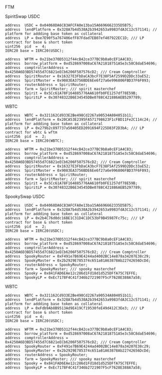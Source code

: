 FTM  

SpiritSwap
USDC 

    address  USDC = 0x04068DA6C83AFCFA0e13ba15A6696662335D5B75;
    address  lendPlatform = 0x328A7b4d538A2b3942653a9983fdA3C12c571141; // platform for addding base token as collateral
    address  LP = 0xe7E90f5a767406efF87Fdad7EB07ef407922EC1D; /// LP contract for base & short token
    uint256  pid  =  4; 
    IERC20 base = IERC20(USDC);
    
    address  WFTM = 0x21be370D5312f44cB42ce377BC9b8a0cEF1A4C83;
    address  borrow_platform = 0xd528697008aC67A21818751A5e3c58C8daE54696;
    address  comptrollerAddress = 0x4250A6D3BD57455d7C6821eECb6206F507576cD2; /// Cream Comptroller 
    address  SpiritRouter = 0x16327E3FbDaCA3bcF7E38F5Af2599D2DDc33aE52;
    address  SpiritMaster = 0x9083EA3756BDE6Ee6f27a6e996806FBD37F6F093;
    address  routerAddress = SpiritRouter; 
    address  farm = SpiritMaster; /// spirit masterchef 
    address  Spirit = 0x5Cc61A78F164885776AA610fb0FE1257df78E59B; 
    address  SpiritLP = 0x30748322B6E34545DBe0788C421886AEB5297789;

WBTC 

    address  WBTC = 0x321162Cd933E2Be498Cd2267a90534A804051b11;
    address  lendPlatform = 0x20CA53E2395FA571798623F1cFBD11Fe2C114c24; // platform for addding base token as collateral
    address  LP = 0x279b2c897737a50405ED2091694F225D83F2D3bA; /// LP contract for wbtc & wftm 
    uint256  pid  =  2; 
    IERC20 base = IERC20(WBTC);
    
    address  WFTM = 0x21be370D5312f44cB42ce377BC9b8a0cEF1A4C83;
    address  borrow_platform = 0xd528697008aC67A21818751A5e3c58C8daE54696;
    address  comptrollerAddress = 0x4250A6D3BD57455d7C6821eECb6206F507576cD2; /// Cream Comptroller 
    address  SpiritRouter = 0x16327E3FbDaCA3bcF7E38F5Af2599D2DDc33aE52;
    address  SpiritMaster = 0x9083EA3756BDE6Ee6f27a6e996806FBD37F6F093;
    address  routerAddress = SpiritRouter; 
    address  farm = SpiritMaster; /// spirit masterchef 
    address  Spirit = 0x5Cc61A78F164885776AA610fb0FE1257df78E59B; 
    address  SpiritLP = 0x30748322B6E34545DBe0788C421886AEB5297789;

SpookySwap
USDC 

    address  USDC = 0x04068DA6C83AFCFA0e13ba15A6696662335D5B75;
    address  lendPlatform = 0x328A7b4d538A2b3942653a9983fdA3C12c571141; // platform for addding base token as collateral
    address  LP = 0x2b4C76d0dc16BE1C31D4C1DC53bF9B45987Fc75c; /// LP contract for base & short token
    uint256  pid  =  2;
    IERC20 base = IERC20(USDC);
    
    address  WFTM = 0x21be370D5312f44cB42ce377BC9b8a0cEF1A4C83;
    address  borrow_platform = 0xd528697008aC67A21818751A5e3c58C8daE54696;
    address  comptrollerAddress = 0x4250A6D3BD57455d7C6821eECb6206F507576cD2; /// Cream Comptroller 
    address  SpookyRouter = 0xF491e7B69E4244ad4002BC14e878a34207E38c29;
    address  SpookyMaster = 0x2b2929E785374c651a81A63878Ab22742656DcDd;
    address  routerAddress = SpookyRouter; 
    address  farm = SpookyMaster; /// spooky masterchef 
    address  Spooky = 0x841FAD6EAe12c286d1Fd18d1d525DFfA75C7EFFE; 
    address  SpookyLP = 0xEc7178F4C41f346b2721907F5cF7628E388A7a58;

WBTC 

    address  WBTC = 0x321162Cd933E2Be498Cd2267a90534A804051b11;
    address  lendPlatform = 0x328A7b4d538A2b3942653a9983fdA3C12c571141; // platform for addding base token as collateral
    address  LP = 0xFdb9Ab8B9513Ad9E419Cf19530feE49d412C3Ee3; /// LP contract for base & short token
    uint256  pid  = 4; 
    IERC20 base = IERC20(USDC);
    
    address  WFTM = 0x21be370D5312f44cB42ce377BC9b8a0cEF1A4C83;
    address  borrow_platform = 0xd528697008aC67A21818751A5e3c58C8daE54696;
    address  comptrollerAddress = 0x4250A6D3BD57455d7C6821eECb6206F507576cD2; /// Cream Comptroller 
    address  SpookyRouter = 0xF491e7B69E4244ad4002BC14e878a34207E38c29;
    address  SpookyMaster = 0x2b2929E785374c651a81A63878Ab22742656DcDd;
    address  routerAddress = SpookyRouter; 
    address  farm = SpookyMaster; /// spooky masterchef 
    address  Spooky = 0x841FAD6EAe12c286d1Fd18d1d525DFfA75C7EFFE; 
    address  SpookyLP = 0xEc7178F4C41f346b2721907F5cF7628E388A7a58;

